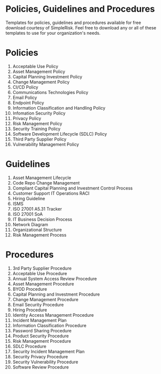 # Policies, Guidelines and Procedures
Templates for policies, guidelines and procedures available for free download courtesy of SimpleRisk.
Feel free to download any or all of these templates to use for your organization's needs.

# Policies
1. Acceptable Use Policy
2. Asset Management Policy
3. Capital Planning Investment Policy
4. Change Management Policy
5. CI/CD Policy
6. Communications Technologies Policy
7. Email Policy
8. Endpoint Policy
9. Information Classification and Handling Policy
10. Infomation Security Policy
11. Privacy Policy
12. Risk Management Policy
13. Security Training Policy
14. Software Development Lifecycle (SDLC) Policy
15. Third Party Supplier Policy
16. Vulnerability Management Policy

# Guidelines
1. Asset Management Lifecycle
2. Code Repo Change Management
3. Compliant Capital Planning and Investment Control Process
4. Customer Support IT Operations RACI
5. Hiring Guideline
6. ISMS
7. ISO 27001 A5.31 Tracker
8. ISO 27001 SoA
9. IT Business Decision Process
10. Network Diagram
11. Organizational Structure
12. Risk Management Process

# Procedures
1. 3rd Party Supplier Procedure
2. Acceptable Use Procedure
3. Annual System Access Review Procedure
4. Asset Management Procedure
5. BYOD Procedure
6. Capital Planning and Investment Procedure
7. Change Management Procedure
8. Email Security Procedure
9. Hiring Procedure
10. Identity Access Management Procedure
11. Incident Management Plan
12. Information Classification Procedure
13. Password Sharing Procedure
14. Product Security Procedure
15. Risk Management Procedure
16. SDLC Procedure
17. Security Incident Management Plan
18. Security Privacy Procedure
19. Security Vulnerability Procedure
20. Software Review Procedure
